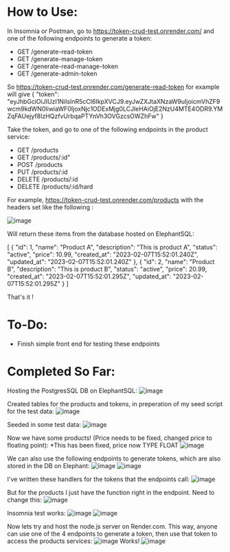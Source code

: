 # How to Use:
In Insomnia or Postman, go to https://token-crud-test.onrender.com/ and one of the following endpoints to generate a token:
- GET /generate-read-token
- GET /generate-manage-token
- GET /generate-read-manage-token
- GET /generate-admin-token

So https://token-crud-test.onrender.com/generate-read-token for example will give 
{
	"token": "eyJhbGciOiJIUzI1NiIsInR5cCI6IkpXVCJ9.eyJwZXJtaXNzaW9uIjoicmVhZF9wcm9kdWN0IiwiaWF0IjoxNjc1ODExMjg0LCJleHAiOjE2NzU4MTE4ODR9.YMZqFAUejyf8IzHQzfvUrbqaPTYnVh3OVGzcsOWZhFw"
}

Take the token, and go to one of the following endpoints in the product service:
- GET /products
- GET /products/:id"
- POST /products
- PUT /products/:id
- DELETE /products/:id
- DELETE /products/:id/hard

For example, https://token-crud-test.onrender.com/products with the headers set like the following : 

![image](https://user-images.githubusercontent.com/95140821/217388097-6f7a8cc6-acb3-4ed4-a816-537339036d5f.png)

Will return these items from the database hosted on ElephantSQL:

[
	{
		"id": 1,
		"name": "Product A",
		"description": "This is product A",
		"status": "active",
		"price": 10.99,
		"created_at": "2023-02-07T15:52:01.240Z",
		"updated_at": "2023-02-07T15:52:01.240Z"
	},
	{
		"id": 2,
		"name": "Product B",
		"description": "This is product B",
		"status": "active",
		"price": 20.99,
		"created_at": "2023-02-07T15:52:01.295Z",
		"updated_at": "2023-02-07T15:52:01.295Z"
	}
]

That's it !

# To-Do:
- Finish simple front end for testing these endpoints

# Completed So Far:
Hosting the PostgresSQL DB on ElephantSQL:
![image](https://user-images.githubusercontent.com/95140821/217340093-de2b508a-5eb6-45f2-b417-1d62feb88858.png)

Created tables for the products and tokens, in preperation of my seed script for the test data:
![image](https://user-images.githubusercontent.com/95140821/217340291-2175765e-b011-42c6-ad37-b2fe0bc6e6cf.png)

Seeded in some test data:
![image](https://user-images.githubusercontent.com/95140821/217340389-e68b133c-2fec-45d8-b8c2-a04f0bacd0a7.png)

Now we have some products! (Price needs to be fixed, changed price to floating point):
*This has been fixed, price now TYPE FLOAT
![image](https://user-images.githubusercontent.com/95140821/217340567-a1a2d5d2-f6d9-4939-9ad7-16d245f894ef.png)

We can also use the following endpoints to generate tokens, which are also stored in the DB on Elephant:
![image](https://user-images.githubusercontent.com/95140821/217340750-5eac3798-e563-4f33-8ccd-f7df2e01bb31.png)
![image](https://user-images.githubusercontent.com/95140821/217340788-7e9f18f0-62af-4702-ae32-5a0ac5203841.png)

I've written these handlers for the tokens that the endpoints call:
![image](https://user-images.githubusercontent.com/95140821/217340901-c9a65344-3f00-470e-8979-22a998542a08.png)

But for the products I just have the function right in the endpoint. Need to change this:
![image](https://user-images.githubusercontent.com/95140821/217340984-490bd72d-a40f-4ef1-928b-45e04abe23d1.png)

Insomnia test works: 
![image](https://user-images.githubusercontent.com/95140821/217383413-f977a685-8e99-4c38-87f3-2334998cd29b.png)
![image](https://user-images.githubusercontent.com/95140821/217383454-903727ef-901f-4d2e-bd6e-22a621181db7.png)

Now lets try and host the node.js server on Render.com. This way, anyone can use one of the 4 endpoints to generate a token, then use that token to access the products services:
![image](https://user-images.githubusercontent.com/95140821/217386466-9bc09fe2-9aea-433b-bf3c-d6bb685100d7.png)
Works!
![image](https://user-images.githubusercontent.com/95140821/217387136-a9a9a8f6-007f-415e-9fe9-56309a5ae3e9.png)








